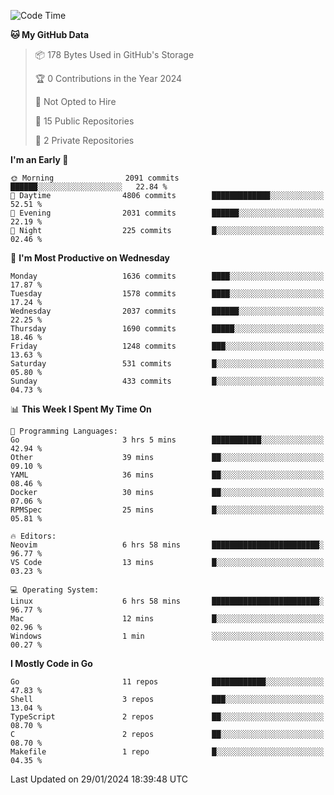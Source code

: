 <!--START_SECTION:waka-->
![Code Time](http://img.shields.io/badge/Code%20Time-347%20hrs%2029%20mins-blue)

**🐱 My GitHub Data** 

> 📦 178 Bytes Used in GitHub's Storage 
 > 
> 🏆 0 Contributions in the Year 2024
 > 
> 🚫 Not Opted to Hire
 > 
> 📜 15 Public Repositories 
 > 
> 🔑 2 Private Repositories 
 > 
**I'm an Early 🐤** 

```text
🌞 Morning                2091 commits        ██████░░░░░░░░░░░░░░░░░░░   22.84 % 
🌆 Daytime                4806 commits        █████████████░░░░░░░░░░░░   52.51 % 
🌃 Evening                2031 commits        ██████░░░░░░░░░░░░░░░░░░░   22.19 % 
🌙 Night                  225 commits         █░░░░░░░░░░░░░░░░░░░░░░░░   02.46 % 
```
📅 **I'm Most Productive on Wednesday** 

```text
Monday                   1636 commits        ████░░░░░░░░░░░░░░░░░░░░░   17.87 % 
Tuesday                  1578 commits        ████░░░░░░░░░░░░░░░░░░░░░   17.24 % 
Wednesday                2037 commits        ██████░░░░░░░░░░░░░░░░░░░   22.25 % 
Thursday                 1690 commits        █████░░░░░░░░░░░░░░░░░░░░   18.46 % 
Friday                   1248 commits        ███░░░░░░░░░░░░░░░░░░░░░░   13.63 % 
Saturday                 531 commits         █░░░░░░░░░░░░░░░░░░░░░░░░   05.80 % 
Sunday                   433 commits         █░░░░░░░░░░░░░░░░░░░░░░░░   04.73 % 
```


📊 **This Week I Spent My Time On** 

```text
💬 Programming Languages: 
Go                       3 hrs 5 mins        ███████████░░░░░░░░░░░░░░   42.94 % 
Other                    39 mins             ██░░░░░░░░░░░░░░░░░░░░░░░   09.10 % 
YAML                     36 mins             ██░░░░░░░░░░░░░░░░░░░░░░░   08.46 % 
Docker                   30 mins             ██░░░░░░░░░░░░░░░░░░░░░░░   07.06 % 
RPMSpec                  25 mins             █░░░░░░░░░░░░░░░░░░░░░░░░   05.81 % 

🔥 Editors: 
Neovim                   6 hrs 58 mins       ████████████████████████░   96.77 % 
VS Code                  13 mins             █░░░░░░░░░░░░░░░░░░░░░░░░   03.23 % 

💻 Operating System: 
Linux                    6 hrs 58 mins       ████████████████████████░   96.77 % 
Mac                      12 mins             █░░░░░░░░░░░░░░░░░░░░░░░░   02.96 % 
Windows                  1 min               ░░░░░░░░░░░░░░░░░░░░░░░░░   00.27 % 
```

**I Mostly Code in Go** 

```text
Go                       11 repos            ████████████░░░░░░░░░░░░░   47.83 % 
Shell                    3 repos             ███░░░░░░░░░░░░░░░░░░░░░░   13.04 % 
TypeScript               2 repos             ██░░░░░░░░░░░░░░░░░░░░░░░   08.70 % 
C                        2 repos             ██░░░░░░░░░░░░░░░░░░░░░░░   08.70 % 
Makefile                 1 repo              █░░░░░░░░░░░░░░░░░░░░░░░░   04.35 % 
```




 Last Updated on 29/01/2024 18:39:48 UTC
<!--END_SECTION:waka-->
